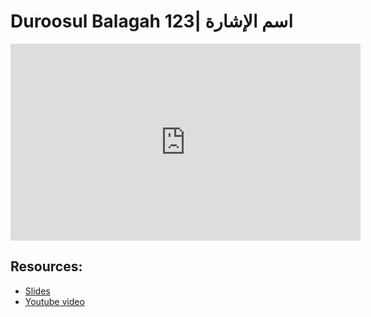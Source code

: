 # Duroosul Balagah 123|  اسم الإشارة
                
<iframe width="560" height="315" src="https://www.youtube-nocookie.com/embed/z1sQGdp9GI0?start=0" frameborder="0" allow="accelerometer; autoplay; encrypted-media; gyroscope; picture-in-picture" allowfullscreen="allowfullscreen">
</iframe><BR>

## Resources:
- [Slides](https://github.com/arshare/resources_balagha_pdfs)
- [Youtube video](https://www.youtube.com/watch?v=z1sQGdp9GI0&list=PLzn0qdi6JpdvvXVuJ7kIusNquSxeyKJvc)

